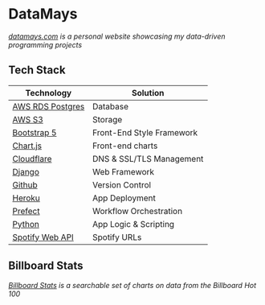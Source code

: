 # DataMays

_[datamays.com](https://www.datamays.com/) is a personal website showcasing my data-driven programming projects_

## Tech Stack

| Technology                                                                     | Solution                  |
| ------------------------------------------------------------------------------ | ------------------------- |
| [AWS RDS Postgres](https://aws.amazon.com/free/database/)                      | Database                  |
| [AWS S3](https://aws.amazon.com/pm/serv-s3/)                                   | Storage                   |
| [Bootstrap 5](https://getbootstrap.com/docs/5.0/getting-started/introduction/) | Front-End Style Framework |
| [Chart.js](https://www.chartjs.org/)                                           | Front-end charts          |
| [Cloudflare](https://www.cloudflare.com/)                                      | DNS & SSL/TLS Management  |
| [Django](https://www.djangoproject.com/)                                       | Web Framework             |
| [Github](https://github.com/dimays/datamays/)                                  | Version Control           |
| [Heroku](https://www.heroku.com/platform)                                      | App Deployment            |
| [Prefect](https://www.prefect.io/)                                             | Workflow Orchestration    |
| [Python](https://www.python.org/)                                              | App Logic & Scripting     |
| [Spotify Web API](https://developer.spotify.com/documentation/web-api)         | Spotify URLs              |

## Billboard Stats

_[Billboard Stats](https://www.datamays.com/billboardstats/) is a searchable set of charts on data from the Billboard Hot 100_